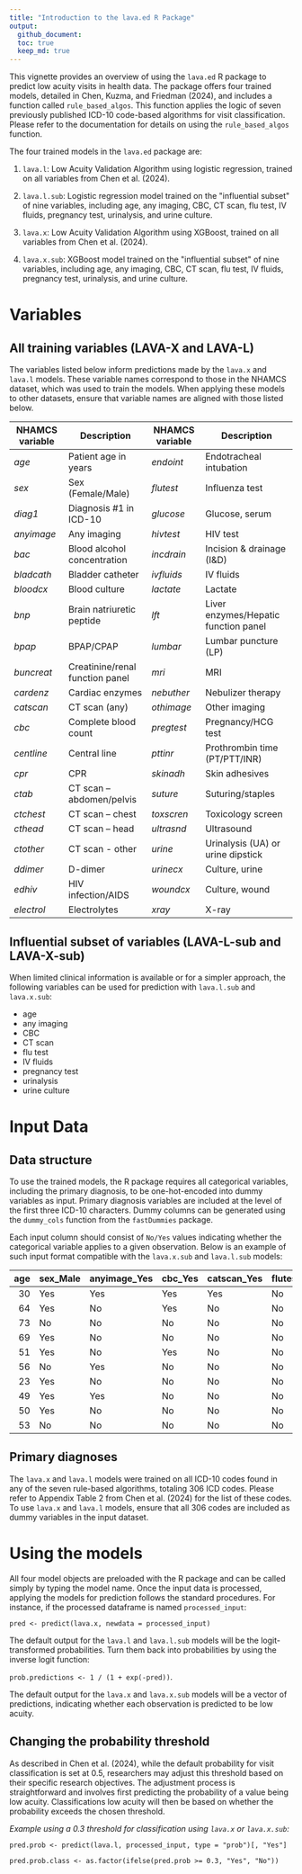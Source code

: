 ```yaml
---
title: "Introduction to the lava.ed R Package"
output: 
  github_document:
  toc: true
  keep_md: true
---
```



This vignette provides an overview of using the `lava.ed` R package to predict low acuity visits in health data. The package offers four trained models, detailed in Chen, Kuzma, and Friedman (2024), and includes a function called `rule_based_algos`. This function applies the logic of seven previously published ICD-10 code-based algorithms for visit classification. Please refer to the documentation for details on using the `rule_based_algos` function.

The four trained models in the `lava.ed` package are:

1. `lava.l`: Low Acuity Validation Algorithm using logistic regression, trained on all variables from Chen et al. (2024). 
2. `lava.l.sub`: Logistic regression model trained on the "influential subset" of nine variables, including age, any imaging, CBC, CT scan, flu test, IV fluids, pregnancy test, urinalysis, and urine culture.

3. `lava.x`: Low Acuity Validation Algorithm using XGBoost, trained on all variables from Chen et al. (2024). 
4. `lava.x.sub`: XGBoost model trained on the "influential subset" of nine variables, including age, any imaging, CBC, CT scan, flu test, IV fluids, pregnancy test, urinalysis, and urine culture.


# Variables

## All training variables (LAVA-X and LAVA-L)
The variables listed below inform predictions made by the `lava.x` and `lava.l` models. These variable names correspond to those in the NHAMCS dataset, which was used to train the models. When applying these models to other datasets, ensure that variable names are aligned with those listed below.

| NHAMCS variable | Description                     | NHAMCS variable | Description                          |
| --------------- | ------------------------------- | --------------- | ------------------------------------ |
| _age_           | Patient age in years            | _endoint_       | Endotracheal intubation              |
| _sex_           | Sex (Female/Male)               | _flutest_       | Influenza test                       |
| _diag1_         | Diagnosis #1 in ICD-10          | _glucose_       | Glucose, serum                       |
| _anyimage_      | Any imaging                     | _hivtest_       | HIV test                             |
| _bac_           | Blood alcohol concentration     | _incdrain_      | Incision & drainage (I&D)            |
| _bladcath_      | Bladder catheter                | _ivfluids_      | IV fluids                            |
| _bloodcx_       | Blood culture                   | _lactate_       | Lactate                              |
| _bnp_           | Brain natriuretic peptide       | _lft_           | Liver enzymes/Hepatic function panel |
| _bpap_          | BPAP/CPAP                       | _lumbar_        | Lumbar puncture (LP)                 |
| _buncreat_      | Creatinine/renal function panel | _mri_           | MRI                                  |
| _cardenz_       | Cardiac enzymes                 | _nebuther_      | Nebulizer therapy                    |
| _catscan_       | CT scan (any)                   | _othimage_      | Other imaging                        |
| _cbc_           | Complete blood count            | _pregtest_      | Pregnancy/HCG test                   |
| _centline_      | Central line                    | _pttinr_        | Prothrombin time (PT/PTT/INR)        |
| _cpr_           | CPR                             | _skinadh_       | Skin adhesives                       |
| _ctab_          | CT scan – abdomen/pelvis        | _suture_        | Suturing/staples                     |
| _ctchest_       | CT scan – chest                 | _toxscren_      | Toxicology screen                    |
| _cthead_        | CT scan – head                  | _ultrasnd_      | Ultrasound                           |
| _ctother_       | CT scan - other                 | _urine_         | Urinalysis (UA) or urine dipstick    |
| _ddimer_        | D-dimer                         | _urinecx_       | Culture, urine                       |
| _edhiv_         | HIV infection/AIDS              | _woundcx_       | Culture, wound                       |
| _electrol_      | Electrolytes                    | _xray_          | X-ray                                |

## Influential subset of variables (LAVA-L-sub and LAVA-X-sub)
When limited clinical information is available or for a simpler approach, the following variables can be used for prediction with `lava.l.sub` and `lava.x.sub`:

* age
* any imaging
* CBC
* CT scan
* flu test
* IV fluids
* pregnancy test
* urinalysis
* urine culture 


# Input Data

## Data structure
To use the trained models, the R package requires all categorical variables, including the primary diagnosis, to be one-hot-encoded into dummy variables as input. Primary diagnosis variables are included at the level of the first three ICD-10 characters. Dummy columns can be generated using the `dummy_cols` function from the `fastDummies` package.

Each input column should consist of `No/Yes` values indicating whether the categorical variable applies to a given observation. Below is an example of such input format compatible with the `lava.x.sub` and `lava.l.sub` models:

| age|sex_Male |anyimage_Yes |cbc_Yes |catscan_Yes |flutest_Yes |ivfluids_Yes |pregtest_Yes |urine_Yes |urinecx_Yes |
|---:|:--------|:------------|:-------|:-----------|:-----------|:------------|:------------|:---------|:-----------|
|  30|Yes      |Yes          |Yes     |Yes         |No          |Yes          |No           |No        |No          |
|  64|Yes      |No           |Yes     |No          |No          |No           |No           |Yes       |No          |
|  73|No       |No           |No      |No          |No          |No           |No           |No        |No          |
|  69|Yes      |No           |No      |No          |No          |No           |No           |No        |No          |
|  51|Yes      |No           |Yes     |No          |No          |Yes          |No           |No        |No          |
|  56|No       |Yes          |No      |No          |No          |No           |No           |No        |No          |
|  23|Yes      |No           |No      |No          |No          |No           |No           |No        |No          |
|  49|Yes      |Yes          |No      |No          |No          |No           |No           |No        |No          |
|  50|Yes      |No           |No      |No          |No          |No           |No           |No        |No          |
|  53|No       |No           |No      |No          |No          |No           |No           |No        |No          |

## Primary diagnoses
The `lava.x` and `lava.l` models were trained on all ICD-10 codes found in any of the seven rule-based algorithms, totaling 306 ICD codes. Please refer to Appendix Table 2 from Chen et al. (2024) for the list of these codes. To use `lava.x` and `lava.l` models, ensure that all 306 codes are included as dummy variables in the input dataset. 


# Using the models
All four model objects are preloaded with the R package and can be called simply by typing the model name. Once the input data is processed, applying the models for prediction follows the standard procedures. For instance, if the processed dataframe is named `processed_input`:

`pred <- predict(lava.x, newdata = processed_input)`

The default output for the `lava.l` and `lava.l.sub` models will be the logit-transformed probabilities. Turn them back into probabilities by using the inverse logit function:

`prob.predictions <- 1 / (1 + exp(-pred))`.

The default output for the `lava.x` and `lava.x.sub` models will be a vector of predictions, indicating whether each observation is predicted to be low acuity.


## Changing the probability threshold
As described in Chen et al. (2024), while the default probability for visit classification is set at 0.5, researchers may adjust this threshold based on their specific research objectives. The adjustment process is straightforward and involves first predicting the probability of a value being low acuity. Classifications low acuity will then be based on whether the probability exceeds the chosen threshold.

*Example using a 0.3 threshold for classification using `lava.x` or `lava.x.sub`:*

`pred.prob <- predict(lava.l, processed_input, type = "prob")[, "Yes"]`

`pred.prob.class <- as.factor(ifelse(pred.prob >= 0.3, "Yes", "No"))`
